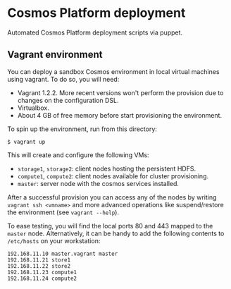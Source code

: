 Cosmos Platform deployment
==========================

Automated Cosmos Platform deployment scripts via puppet.

Vagrant environment
-------------------

You can deploy a sandbox Cosmos environment in local virtual machines using
vagrant. To do so, you will need:

 * Vagrant 1.2.2. More recent versions won't perform the provision due to
   changes on the configuration DSL.
 * Virtualbox.
 * About 4 GB of free memory before start provisioning the environment.

To spin up the environment, run from this directory:

    $ vagrant up

This will create and configure the following VMs:

 * `storage1`, `storage2`: client nodes hosting the persistent HDFS.
 * `compute1`, `compute2`: client nodes available for cluster provisioning.
 * `master`: server node with the cosmos services installed.

After a successful provision you can access any of the nodes by writing
`vagrant ssh <vmname>` and more advanced operations like suspend/restore the
environment (see `vagrant --help`).

To ease testing, you will find the local ports 80 and 443 mapped to the
`master` node. Alternatively, it can be handy to add the following contents to
`/etc/hosts` on your workstation:

    192.168.11.10 master.vagrant master
    192.168.11.21 store1
    192.168.11.22 store2
    192.168.11.23 compute1
    192.168.11.24 compute2
